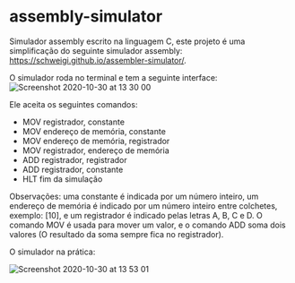 # assembly-simulator

Simulador assembly escrito na linguagem C, este projeto é uma simplificação do seguinte simulador assembly: <https://schweigi.github.io/assembler-simulator/>.

O simulador roda no terminal e tem a seguinte interface:
![Screenshot 2020-10-30 at 13 30 00](https://user-images.githubusercontent.com/67594575/97733507-b05a2580-1ab6-11eb-81a9-89f398931ba8.png)

Ele aceita os seguintes comandos:
* MOV registrador, constante
* MOV endereço de memória, constante
* MOV endereço de memória, registrador
* MOV registrador, endereço de memória
* ADD registrador, registrador
* ADD registrador, constante
* HLT fim da simulação

Observações: uma constante é indicada por um número inteiro, um endereço de memória é indicado por um número inteiro entre colchetes, exemplo: [10], e um registrador é indicado pelas letras A, B, C e D. O comando MOV é usada para mover um valor, e o comando ADD soma dois valores (O resultado da soma sempre fica no registrador).

O simulador na prática:

![Screenshot 2020-10-30 at 13 53 01](https://user-images.githubusercontent.com/67594575/97734107-7b9a9e00-1ab7-11eb-86cb-a45ff27a3c49.png)
